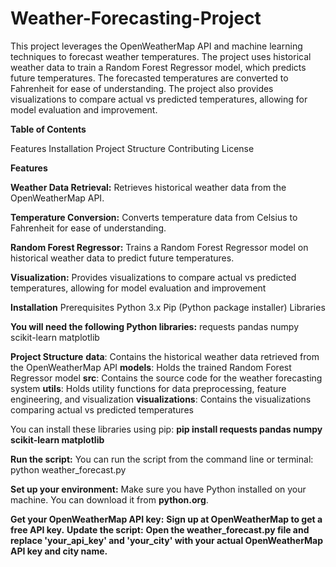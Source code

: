 # Weather-Forecasting-Project
This project leverages the OpenWeatherMap API and machine learning techniques to forecast weather temperatures. The project uses historical weather data to train a Random Forest Regressor model, which predicts future temperatures. The forecasted temperatures are converted to Fahrenheit for ease of understanding. The project also provides visualizations to compare actual vs predicted temperatures, allowing for model evaluation and improvement.

**Table of Contents**

Features
Installation
Project Structure
Contributing
License

 **Features**

   **Weather Data Retrieval:** Retrieves historical weather data from the OpenWeatherMap API.

  **Temperature Conversion:** Converts temperature data from Celsius to Fahrenheit for ease of understanding.
   
  **Random Forest Regressor:** Trains a Random Forest Regressor model on historical weather data to predict future temperatures.
   
  **Visualization:** Provides visualizations to compare actual vs predicted temperatures, allowing for model evaluation and improvement

**Installation**
Prerequisites
Python 3.x
Pip (Python package installer)
Libraries

**You will need the following Python libraries:**
requests
pandas
numpy
scikit-learn
matplotlib

**Project Structure**
    **data**: Contains the historical weather data retrieved from the OpenWeatherMap API
    **models**: Holds the trained Random Forest Regressor model
    **src**: Contains the source code for the weather forecasting system
    **utils**: Holds utility functions for data preprocessing, feature engineering, and visualization
    **visualizations**: Contains the visualizations comparing actual vs predicted temperatures


 You can install these libraries using pip: **pip install requests pandas numpy scikit-learn matplotlib**

 **Run the script:**
You can run the script from the command line or terminal: python weather_forecast.py

 **Set up your environment:**
Make sure you have Python installed on your machine. You can download it from **python.org**.

**Get your OpenWeatherMap API key:**
**Sign up at OpenWeatherMap to get a free API key.**
**Update the script:**
**Open the weather_forecast.py file and replace 'your_api_key' and 'your_city' with your actual OpenWeatherMap API key and city name.**
